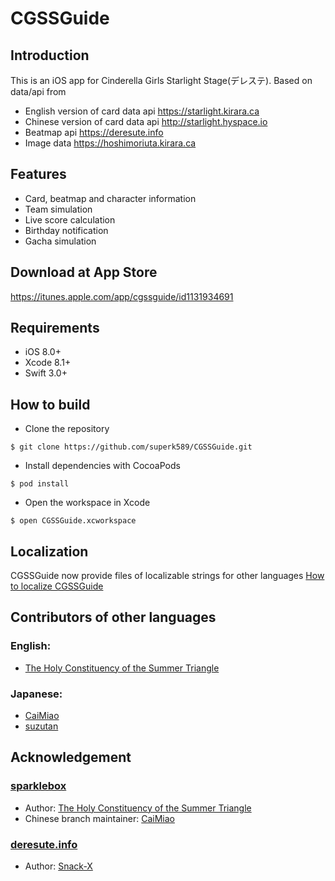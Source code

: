 # CGSSGuide

## Introduction
This is an iOS app for Cinderella Girls Starlight Stage(デレステ). Based on data/api from   
* English version of card data api <https://starlight.kirara.ca>
* Chinese version of card data api <http://starlight.hyspace.io>
* Beatmap api <https://deresute.info>
* Image data <https://hoshimoriuta.kirara.ca>

## Features
* Card, beatmap and character information
* Team simulation
* Live score calculation
* Birthday notification
* Gacha simulation

## Download at App Store
<https://itunes.apple.com/app/cgssguide/id1131934691>

## Requirements
* iOS 8.0+
* Xcode 8.1+
* Swift 3.0+

## How to build
* Clone the repository
```
$ git clone https://github.com/superk589/CGSSGuide.git
```
* Install dependencies with CocoaPods
```
$ pod install
```
* Open the workspace in Xcode
```
$ open CGSSGuide.xcworkspace
```

## Localization
CGSSGuide now provide files of localizable strings for other languages
[How to localize CGSSGuide](https://github.com/superk589/CGSSGuide/wiki)

## Contributors of other languages
### English:
* [The Holy Constituency of the Summer Triangle](https://github.com/summertriangle-dev)

### Japanese:
* [CaiMiao](https://github.com/CaiMiao)
* [suzutan](https://github.com/suzutan)


## Acknowledgement
### [sparklebox](https://github.com/summertriangle-dev/sparklebox)
* Author: [The Holy Constituency of the Summer Triangle](https://github.com/summertriangle-dev)
* Chinese branch maintainer: [CaiMiao](https://github.com/CaiMiao)  

### [deresute.info](https://deresute.info)
* Author: [Snack-X](https://github.com/Snack-X)
